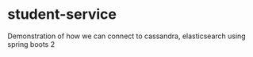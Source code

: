# student-service
Demonstration of how we can connect to cassandra, elasticsearch using spring boots 2

